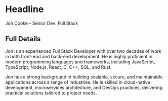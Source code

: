 # Headline

Jon Cooke - Senior Dev: Full Stack

## Full Details

Jon is an experienced Full Stack Developer with over two decades of work in both front-end and back-end development. He is highly proficient in modern programming languages and frameworks, including JavaScript, TypeScript, Node.js, React, C, C++, SQL, and Rust. 

Jon has a strong background in building scalable, secure, and maintainable applications across a range of industries. He is skilled in cloud-native development, microservices architecture, and DevOps practices, delivering practical solutions tailored to project needs.